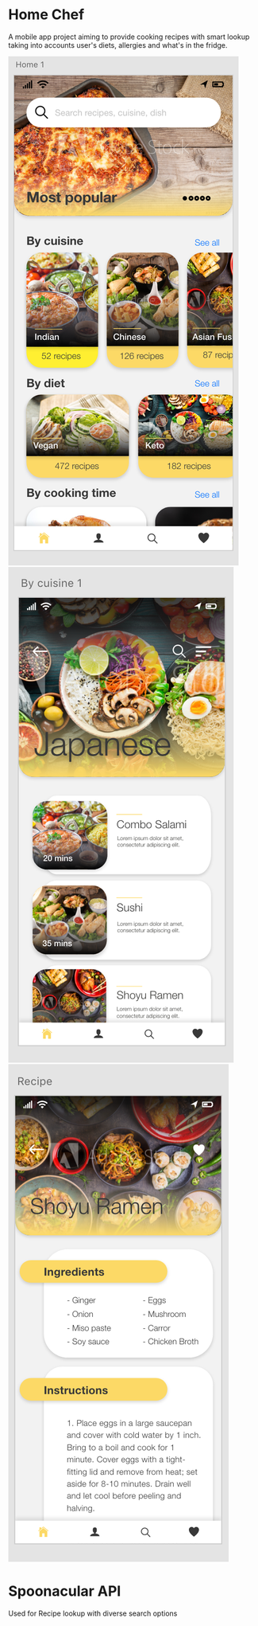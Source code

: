 # Home Chef

A mobile app project aiming to provide cooking recipes with smart lookup taking into accounts user's diets, allergies and what's in the fridge.

<img src='../samples/sample1.png'>
<img src='../samples/sample2.png'>
<img src='../samples/sample3.png'>

# Spoonacular API
Used for Recipe lookup with diverse search options
